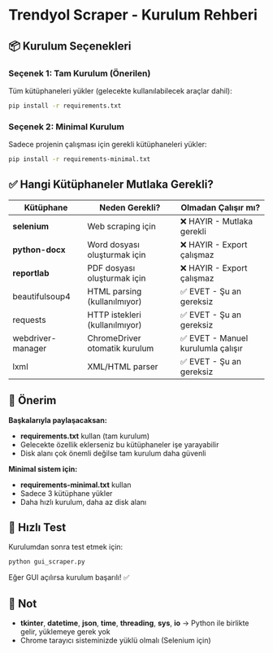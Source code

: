 # Trendyol Scraper - Kurulum Rehberi

## 📦 Kurulum Seçenekleri

### Seçenek 1: Tam Kurulum (Önerilen)
Tüm kütüphaneleri yükler (gelecekte kullanılabilecek araçlar dahil):

```bash
pip install -r requirements.txt
```

### Seçenek 2: Minimal Kurulum
Sadece projenin çalışması için gerekli kütüphaneleri yükler:

```bash
pip install -r requirements-minimal.txt
```

## ✅ Hangi Kütüphaneler Mutlaka Gerekli?

| Kütüphane | Neden Gerekli? | Olmadan Çalışır mı? |
|-----------|----------------|---------------------|
| **selenium** | Web scraping için | ❌ HAYIR - Mutlaka gerekli |
| **python-docx** | Word dosyası oluşturmak için | ❌ HAYIR - Export çalışmaz |
| **reportlab** | PDF dosyası oluşturmak için | ❌ HAYIR - Export çalışmaz |
| beautifulsoup4 | HTML parsing (kullanılmıyor) | ✅ EVET - Şu an gereksiz |
| requests | HTTP istekleri (kullanılmıyor) | ✅ EVET - Şu an gereksiz |
| webdriver-manager | ChromeDriver otomatik kurulum | ✅ EVET - Manuel kurulumla çalışır |
| lxml | XML/HTML parser | ✅ EVET - Şu an gereksiz |

## 🎯 Önerim

**Başkalarıyla paylaşacaksan:**
- **requirements.txt** kullan (tam kurulum)
- Gelecekte özellik eklerseniz bu kütüphaneler işe yarayabilir
- Disk alanı çok önemli değilse tam kurulum daha güvenli

**Minimal sistem için:**
- **requirements-minimal.txt** kullan
- Sadece 3 kütüphane yükler
- Daha hızlı kurulum, daha az disk alanı

## 🚀 Hızlı Test

Kurulumdan sonra test etmek için:

```bash
python gui_scraper.py
```

Eğer GUI açılırsa kurulum başarılı! ✅

## 📝 Not

- **tkinter**, **datetime**, **json**, **time**, **threading**, **sys**, **io** → Python ile birlikte gelir, yüklemeye gerek yok
- Chrome tarayıcı sisteminizde yüklü olmalı (Selenium için)

